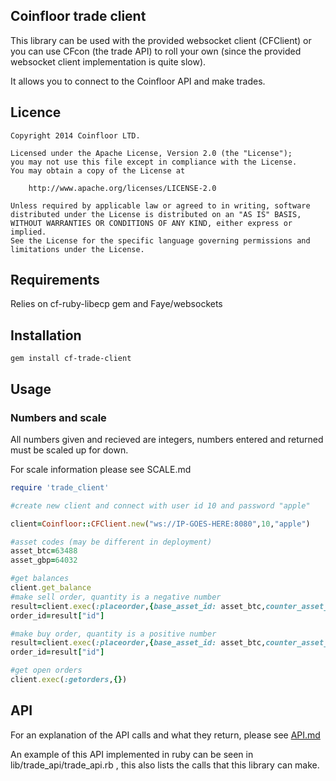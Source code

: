 ## Coinfloor trade client

This library can be used with the provided websocket client (CFClient) or you can use CFcon (the trade API) to roll your own (since the provided websocket client implementation is quite slow).

It allows you to connect to the Coinfloor API and make trades.

## Licence
```
Copyright 2014 Coinfloor LTD.

Licensed under the Apache License, Version 2.0 (the "License");
you may not use this file except in compliance with the License.
You may obtain a copy of the License at

    http://www.apache.org/licenses/LICENSE-2.0

Unless required by applicable law or agreed to in writing, software
distributed under the License is distributed on an "AS IS" BASIS,
WITHOUT WARRANTIES OR CONDITIONS OF ANY KIND, either express or implied.
See the License for the specific language governing permissions and
limitations under the License.
```

## Requirements
Relies on cf-ruby-libecp gem and Faye/websockets

## Installation

```
gem install cf-trade-client
```

## Usage

### Numbers and scale

All numbers given and recieved are integers, numbers entered and returned must be scaled up for down.

For scale information please see SCALE.md

```ruby
require 'trade_client'

#create new client and connect with user id 10 and password "apple"

client=Coinfloor::CFClient.new("ws://IP-GOES-HERE:8080",10,"apple") 

#asset codes (may be different in deployment)
asset_btc=63488
asset_gbp=64032

#get balances
client.get_balance
#make sell order, quantity is a negative number
result=client.exec(:placeorder,{base_asset_id: asset_btc,counter_asset_id: asset_gbp, quantity: -100000000, price: 1000 })
order_id=result["id"]

#make buy order, quantity is a positive number
result=client.exec(:placeorder,{base_asset_id: asset_btc,counter_asset_id: asset_gbp, quantity: 100000000, price: 100 })
order_id=result["id"]

#get open orders
client.exec(:getorders,{})
```

## API

For an explanation of the API calls and what they return, please see [API.md](API.md)

An example of this API implemented in ruby can be seen in lib/trade_api/trade_api.rb , this also lists the calls that this library can make.
